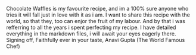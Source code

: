 Chocolate Waffles is my favourite recipe, and im a 100% sure anyone who tries it will fall just in love with it as i am. I want to share this recipe with the world, so that they, too can enjor the fruit of my labour. And by that i was refferring to all the years i spent perfecting my recipe. I have detailed everything in the markdown files, i will await your eyes eagerly there. 
Signing off,
Faithfully ever in your taste, 
Anavi Gupta (The World Famous Chef)
